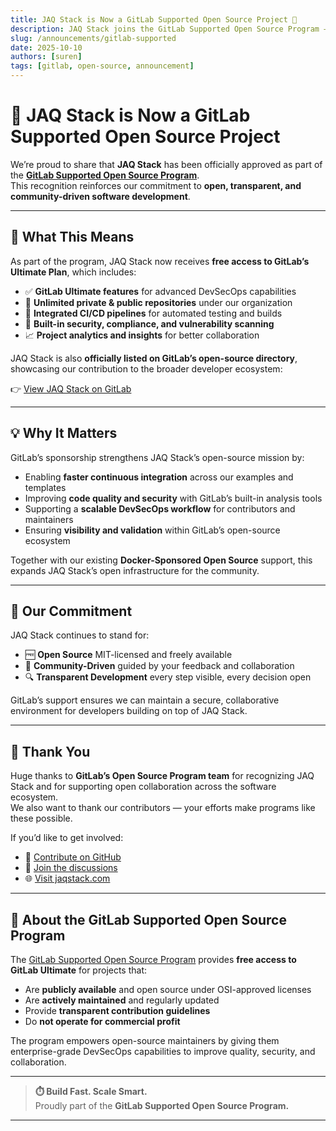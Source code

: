 ```yaml
---
title: JAQ Stack is Now a GitLab Supported Open Source Project 🦊
description: JAQ Stack joins the GitLab Supported Open Source Program — gaining free access to GitLab's Ultimate tier features and recognition as a verified open source project.
slug: /announcements/gitlab-supported
date: 2025-10-10
authors: [suren]
tags: [gitlab, open-source, announcement]
---
```


# 🦊 JAQ Stack is Now a GitLab Supported Open Source Project

We’re proud to share that **JAQ Stack** has been officially approved as part of the **[GitLab Supported Open Source Program](https://about.gitlab.com/solutions/open-source/)**.  
This recognition reinforces our commitment to **open, transparent, and community-driven software development**.

---

## 🎉 What This Means

As part of the program, JAQ Stack now receives **free access to GitLab’s Ultimate Plan**, which includes:

- ✅ **GitLab Ultimate features** for advanced DevSecOps capabilities  
- 🧩 **Unlimited private & public repositories** under our organization  
- 🧠 **Integrated CI/CD pipelines** for automated testing and builds  
- 🔐 **Built-in security, compliance, and vulnerability scanning**  
- 📈 **Project analytics and insights** for better collaboration  

JAQ Stack is also **officially listed on GitLab’s open-source directory**, showcasing our contribution to the broader developer ecosystem:

👉 [View JAQ Stack on GitLab](https://gitlab.com/explore/projects?name=jaqstack&archived=true)

---

## 💡 Why It Matters

GitLab’s sponsorship strengthens JAQ Stack’s open-source mission by:

- Enabling **faster continuous integration** across our examples and templates  
- Improving **code quality and security** with GitLab’s built-in analysis tools  
- Supporting a **scalable DevSecOps workflow** for contributors and maintainers  
- Ensuring **visibility and validation** within GitLab’s open-source ecosystem  

Together with our existing **Docker-Sponsored Open Source** support, this expands JAQ Stack’s open infrastructure for the community.

---

## 🧭 Our Commitment

JAQ Stack continues to stand for:

- 🆓 **Open Source** MIT-licensed and freely available  
- 🤝 **Community-Driven** guided by your feedback and collaboration  
- 🔍 **Transparent Development** every step visible, every decision open  

GitLab’s support ensures we can maintain a secure, collaborative environment for developers building on top of JAQ Stack.

---

## 🙌 Thank You

Huge thanks to **GitLab’s Open Source Program team** for recognizing JAQ Stack and for supporting open collaboration across the software ecosystem.  
We also want to thank our contributors — your efforts make programs like these possible.

If you’d like to get involved:

- 🧰 [Contribute on GitHub](https://github.com/jaqstack/jaqstack)  
- 💬 [Join the discussions](https://github.com/jaqstack/jaqstack/discussions)  
- 🌐 [Visit jaqstack.com](https://jaqstack.com)

---

## 🦊 About the GitLab Supported Open Source Program

The [GitLab Supported Open Source Program](https://about.gitlab.com/solutions/open-source/) provides **free access to GitLab Ultimate** for projects that:

- Are **publicly available** and open source under OSI-approved licenses  
- Are **actively maintained** and regularly updated  
- Provide **transparent contribution guidelines**  
- Do **not operate for commercial profit**

The program empowers open-source maintainers by giving them enterprise-grade DevSecOps capabilities to improve quality, security, and collaboration.

---

> **⏱️ Build Fast. Scale Smart.**  
> Proudly part of the **GitLab Supported Open Source Program.**

---
